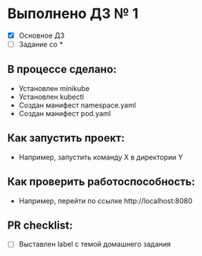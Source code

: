 # Выполнено ДЗ № 1

 - [x] Основное ДЗ
 - [ ] Задание со *

## В процессе сделано:
 - Установлен minikube
 - Установлен kubectl
 - Создан манифест namespace.yaml
 - Создан манифест pod.yaml 
 

## Как запустить проект:
 - Например, запустить команду X в директории Y

## Как проверить работоспособность:
 - Например, перейти по ссылке http://localhost:8080

## PR checklist:
 - [ ] Выставлен label с темой домашнего задания
